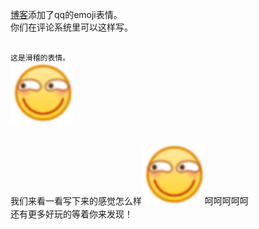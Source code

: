 [博客](//sunbossrs.github.io)添加了qq的emoji表情。  
你们在评论系统里可以这样写。  
  
<pre>
<code>
这是滑稽的表情。
<img src="http://github.com/sunbossrs/blogcommentstore/raw/master/emoji/滑稽.png" width="20%" height="20%" />
</code>
</pre>

我们来看一看写下来的感觉怎么样<img src="http://github.com/sunbossrs/blogcommentstore/raw/master/emoji/滑稽.png" width="20%" height="20%" />呵呵呵呵呵   
还有更多好玩的等着你来发现！
